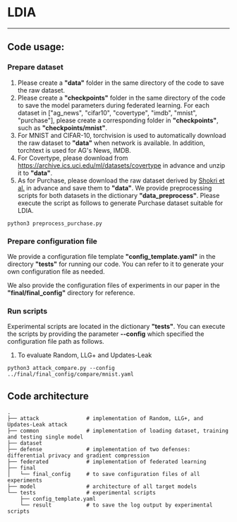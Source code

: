# LDIA

***
## Code usage: 
### Prepare dataset
1. Please create a **"data"** folder in the same directory of the code to save the raw dataset.
2.  Please create a **"checkpoints"** folder in the same directory of the code to save the model parameters during federated learning. 
    For each dataset in ["ag_news", "cifar10", "covertype", "imdb", "mnist", "purchase"], please create a corresponding folder in **"checkpoints"**, such as **"checkpoints/mnist"**.
3. For MNIST and CIFAR-10, torchvision is used to automatically download the raw dataset to **"data"** when network is available. In addition, torchtext is used for AG's News, IMDB.
4. For Covertype, please download from https://archive.ics.uci.edu/ml/datasets/covertype in advance and unzip it to **"data"**.
5. As for Purchase, please download the raw dataset derived by <a href="https://ieeexplore.ieee.org/abstract/document/7958568/">Shokri et al.</a> in advance and save them to **"data"**.
   We provide preprocessing scripts for both datasets in the dictionary **"data_preprocess"**. Please execute the script as follows to generate Purchase dataset suitable for LDIA.
```
python3 preprocess_purchase.py
```
### Prepare configuration file
We provide a configuration file template **"config_template.yaml"** in the directory **"tests"** for running our code. You can refer to it to generate your own configuration file as needed. 

We also provide the configuration files of experiments in our paper in the **"final/final_config"** directory for reference.
### Run scripts
Experimental scripts are located in the dictionary **"tests"**. You can execute the scripts by providing the parameter **--config** which specified the configuration file path as follows.
1. To evaluate Random, LLG+ and Updates-Leak
```angular2html
python3 attack_compare.py --config ../final/final_config/compare/mnist.yaml
```
## Code architecture
```angular2html
.
├── attack               # implementation of Random, LLG+, and Updates-Leak attack
├── common               # implementation of loading dataset, training and testing single model
├── dataset
├── defense              # implementation of two defenses: differential privacy and gradient compression
├── federated            # implementation of federated learning
├── final
│   └── final_config     # to save configuration files of all experiments
├── model                # architecture of all target models
└── tests                # experimental scripts
    ├── config_template.yaml
    └── result           # to save the log output by experimental scripts
```